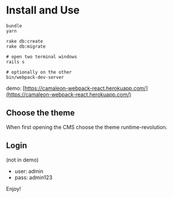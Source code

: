 # Install and Use

    bundle
    yarn

    rake db:create
    rake db:migrate
    
    # open two terminal windows
    rails s

    # optionally on the other
    bin/webpack-dev-server

demo: [https://camaleon-webpack-react.herokuapp.com/](https://camaleon-webpack-react.herokuapp.com/)

## Choose the theme

When first opening the CMS choose the theme runtime-revolution.

## Login

(not in demo)

- user: admin
- pass: admin123

Enjoy!